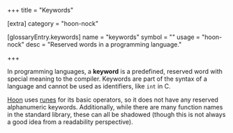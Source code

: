 +++
title = "Keywords"

[extra]
category = "hoon-nock"

[glossaryEntry.keywords]
name = "keywords"
symbol = ""
usage = "hoon-nock"
desc = "Reserved words in a programming language."

+++

In programming languages, a **keyword** is a predefined, reserved word with special meaning to the compiler. Keywords are part of the syntax of a language and cannot be used as identifiers, like `int` in C.

[Hoon](/glossary/hoon) uses [runes](/glossary/rune) for its basic operators, so it does not have any reserved alphanumeric keywords. Additionally, while there are many function names in the standard library, these can all be shadowed (though this is not always a good idea from a readability perspective).
